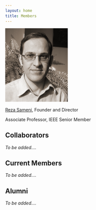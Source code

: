 ```yaml
---
layout: home
title: Members
---
```


<img width="200px" src="/assets/photos/rezasameni.jpg">

[Reza Sameni](https://www.sameni.info), Founder and Director

Associate Professor, IEEE Senior Member

## Collaborators
*To be added....*

## Current Members
*To be added....*

<!---  Researcher | Name & Current Position | Research During Collaboration | Years --->
<!--- ------------ | ------------- | ------------- | ------------- --->
<!--- To be added |  To be added | To be added | To be added --->
<!---  ... |  ... | ... | ... --->

## Alumni
*To be added....*
